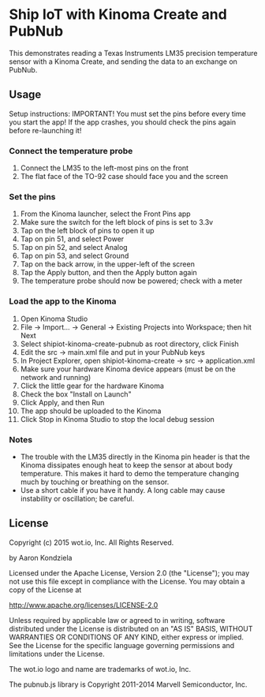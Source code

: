 # Ship IoT with Kinoma Create and PubNub

This demonstrates reading a Texas Instruments LM35 precision
temperature sensor with a Kinoma Create, and sending the
data to an exchange on PubNub.

## Usage

Setup instructions: IMPORTANT! You must set the pins before every time you start the app! If the app crashes, you should check the pins again before re-launching it!

### Connect the temperature probe

1. Connect the LM35 to the left-most pins on the front
2. The flat face of the TO-92 case should face you and the screen

### Set the pins

1. From the Kinoma launcher, select the Front Pins app
2. Make sure the switch for the left block of pins is set to 3.3v
3. Tap on the left block of pins to open it up
4. Tap on pin 51, and select Power
5. Tap on pin 52, and select Analog
6. Tap on pin 53, and select Ground
7. Tap on the back arrow, in the upper-left of the screen
8. Tap the Apply button, and then the Apply button again
9. The temperature probe should now be powered; check with a meter

### Load the app to the Kinoma

1. Open Kinoma Studio
2. File -> Import... -> General -> Existing Projects into Workspace; then hit Next
3. Select shipiot-kinoma-create-pubnub as root directory, click Finish
4. Edit the src -> main.xml file and put in your PubNub keys
5. In Project Explorer, open shipiot-kinoma-create -> src -> application.xml
6. Make sure your hardware Kinoma device appears (must be on the network and running)
7. Click the little gear for the hardware Kinoma
8. Check the box "Install on Launch"
9. Click Apply, and then Run
10. The app should be uploaded to the Kinoma
11. Click Stop in Kinoma Studio to stop the local debug session

### Notes

* The trouble with the LM35 directly in the Kinoma pin header is that the Kinoma dissipates enough heat to keep the sensor at about body temperature. This makes it hard to demo the temperature changing much by touching or breathing on the sensor.
* Use a short cable if you have it handy. A long cable may cause instability or oscillation; be careful.

## License

Copyright (c) 2015 wot.io, Inc. All Rights Reserved.

by Aaron Kondziela

Licensed under the Apache License, Version 2.0 (the "License");
you may not use this file except in compliance with the License.
You may obtain a copy of the License at

http://www.apache.org/licenses/LICENSE-2.0

Unless required by applicable law or agreed to in writing, software
distributed under the License is distributed on an "AS IS" BASIS,
WITHOUT WARRANTIES OR CONDITIONS OF ANY KIND, either express or implied.
See the License for the specific language governing permissions and
limitations under the License.

The wot.io logo and name are trademarks of wot.io, Inc.

The pubnub.js library is Copyright 2011-2014 Marvell Semiconductor, Inc.